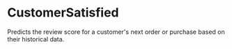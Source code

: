 # CustomerSatisfied
Predicts the review score for a customer's next order or purchase based on their historical data.
